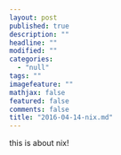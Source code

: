 ```yaml
---
layout: post
published: true
description: ""
headline: ""
modified: ""
categories: 
  - "null"
tags: ""
imagefeature: ""
mathjax: false
featured: false
comments: false
title: "2016-04-14-nix.md"
---
```



this is about nix!
